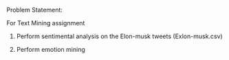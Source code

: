 Problem Statement:

For Text Mining assignment

1) Perform sentimental analysis on the Elon-musk tweets (Exlon-musk.csv)

2) Perform emotion mining
